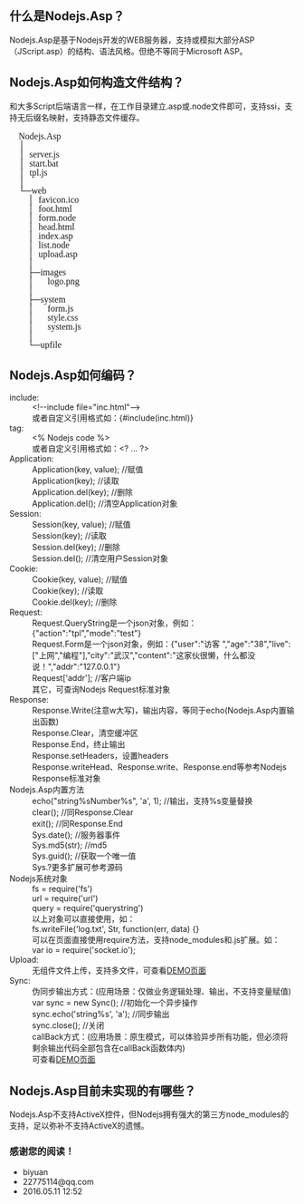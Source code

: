 <h2>什么是<label>Nodejs.Asp</label>？</h2>
<div class='pre'>
<label>Nodejs.Asp</label>是基于Nodejs开发的WEB服务器，支持或模拟大部分ASP（JScript.asp）的结构、语法风格。但绝不等同于Microsoft ASP。
</div>
<h2><label>Nodejs.Asp</label>如何构造文件结构？</h2>
<div class='pre'>
和大多Script后端语言一样，在工作目录建立.asp或.node文件即可，支持ssi，支持无后缀名映射，支持静态文件缓存。<br />
<pre style="font-size:16px;font-family:Fixedsys;line-height:16px;">
    Nodejs.Asp
	│
	│  server.js
	│  start.bat
	│  tpl.js
	│  
	└─web
	    │  favicon.ico
	    │  foot.html
	    │  form.node
	    │  head.html
	    │  index.asp
	    │  list.node
	    │  upload.asp
	    │  
	    ├─images
	    │      logo.png
	    │      
	    ├─system
	    │      form.js
	    │      style.css
	    │      system.js
	    │      
	    └─upfile
</pre>
</div>
<h2><label>Nodejs.Asp</label>如何编码？</h2>
<div class='pre'>
	<dl>
	<dt>include:</dt>
		<dd>&lt!--include file="inc.html"--&gt;</dd>
		<dd>或者自定义引用格式如：{#include(inc.html)}</dd>
	<dt>tag:</dt>
		<dd>&lt% Nodejs code %&gt;</dd>
		<dd>或者自定义引用格式如：&lt;? ... ?&gt;</dd>
	<dt>Application:</dt>
		<dd>Application(key, value);	//赋值</dd>
		<dd>Application(key);	//读取</dd>
		<dd>Application.del(key);	//删除</dd>
		<dd>Application.del();	//清空Application对象</dd>
	<dt>Session:</dt>
		<dd>Session(key, value);	//赋值</dd>
		<dd>Session(key);	//读取</dd>
		<dd>Session.del(key);	//删除</dd>
		<dd>Session.del();	//清空用户Session对象</dd>
	<dt>Cookie:</dt>
		<dd>Cookie(key, value);	//赋值</dd>
		<dd>Cookie(key);	//读取</dd>
		<dd>Cookie.del(key);	//删除</dd>
	<dt>Request:</dt>
		<dd>Request.QueryString是一个json对象，例如：{"action":"tpl","mode":"test"}</dd>
		<dd>Request.Form是一个json对象，例如：{"user":"访客 ","age":"38","live":["上网","编程"],"city":"武汉","content":"这家伙很懒，什么都没说！","addr":"127.0.0.1"}</dd>
		<dd>Request['addr'];	//客户端ip</dd>
		<dd>其它，可查询Nodejs Request标准对象</dd>
	<dt>Response:</dt>
		<dd>Response.Write(注意w大写)，输出内容，等同于echo(<label>Nodejs.Asp</label>内置输出函数)</dd>
		<dd>Response.Clear，清空缓冲区</dd>
		<dd>Response.End，终止输出</dd>
		<dd>Response.setHeaders，设置headers</dd>
		<dd>Response.writeHead、Response.write、Response.end等参考Nodejs Response标准对象</dd>
	<dt><label>Nodejs.Asp</label>内置方法</dt>
		<dd>echo("string%sNumber%s", 'a', 1);	//输出，支持%s变量替换</dd>
		<dd>clear();	//同Response.Clear</dd>
		<dd>exit();	//同Response.End</dd>
		<dd>Sys.date();	//服务器事件</dd>
		<dd>Sys.md5(str);	//md5</dd>
		<dd>Sys.guid();	//获取一个唯一值</dd>
		<dd>Sys.?更多扩展可参考源码</dd>
	<dt>Nodejs系统对象</dt>
		<dd>fs = require('fs')</dd>
		<dd>url = require('url')</dd>
		<dd>query = require('querystring')</dd>
		<dd>以上对象可以直接使用，如：</dd>
		<dd>fs.writeFile('log.txt', Str, function(err, data) {}</dd>
		<dd>可以在页面直接使用require方法，支持node_modules和.js扩展。如：</dd>
		<dd>var io = require('socket.io');</dd>
	<dt>Upload:</dt>
		<dd>无组件文件上传，支持多文件，可查看<a href='upload'>DEMO页面</a></dd>
	<dt>Sync:</dt>
		<dd>伪同步输出方式：(应用场景：仅做业务逻辑处理、输出，不支持变量赋值)</dd>
		<dd>var sync = new Sync();	//初始化一个异步操作<br />sync.echo('string%s', 'a');	//同步输出<br />sync.close();	//关闭</dd>
		<dd>callBack方式：(应用场景：原生模式，可以体验异步所有功能，但必须将剩余输出代码全部包含在callBack函数体内)</dd>
		<dd>可查看<a href='sync'>DEMO页面</a></dd>
	</dl>
</div>
<h2><label>Nodejs.Asp</label>目前未实现的有哪些？</h2>
<div class='pre'>
	<label>Nodejs.Asp</label>不支持ActiveX控件，但Nodejs拥有强大的第三方node_modules的支持，足以弥补不支持ActiveX的遗憾。
</div>
<h3>感谢您的阅读！</h3>
<ul>
<li>biyuan</li>
<li>22775114@qq.com</li>
<li>2016.05.11 12:52</li>
</ul>

